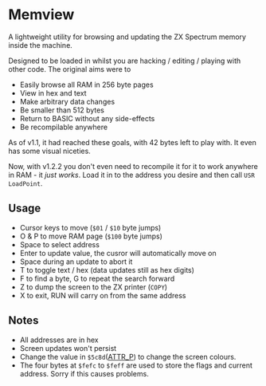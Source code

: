 # Memview

A lightweight utility for browsing and updating the ZX Spectrum memory inside the machine.

Designed to be loaded in whilst you are hacking / editing / playing with other code. The original aims were to

 - Easily browse all RAM in 256 byte pages
 - View in hex and text
 - Make arbitrary data changes
 - Be smaller than 512 bytes
 - Return to BASIC without any side-effects
 - Be recompilable anywhere

As of v1.1, it had reached these goals, with 42 bytes left to play with. It even has some visual niceties.

Now, with v1.2.2 you don't even need to recompile it for it to work anywhere in RAM - it *just works*. Load it in to the address you desire and then call ```USR LoadPoint```.

## Usage

- Cursor keys to move (`$01` / `$10` byte jumps)
- O & P to move RAM page (`$100` byte jumps)
- Space to select address
- Enter to update value, the cusror will automatically move on
- Space during an update to abort it
- T to toggle text / hex (data updates still as hex digits)
- F to find a byte, G to repeat the search forward
- Z to dump the screen to the ZX printer (```COPY```)
- X to exit, RUN will carry on from the same address

## Notes
- All addresses are in hex
- Screen updates won't persist
- Change the value in `$5c8d`([ATTR_P](https://skoolkid.github.io/rom/asm/5C8D.html)) to change the screen colours.
- The four bytes at ```$fefc``` to ```$feff``` are used to store the flags and current address. Sorry if this causes problems.
